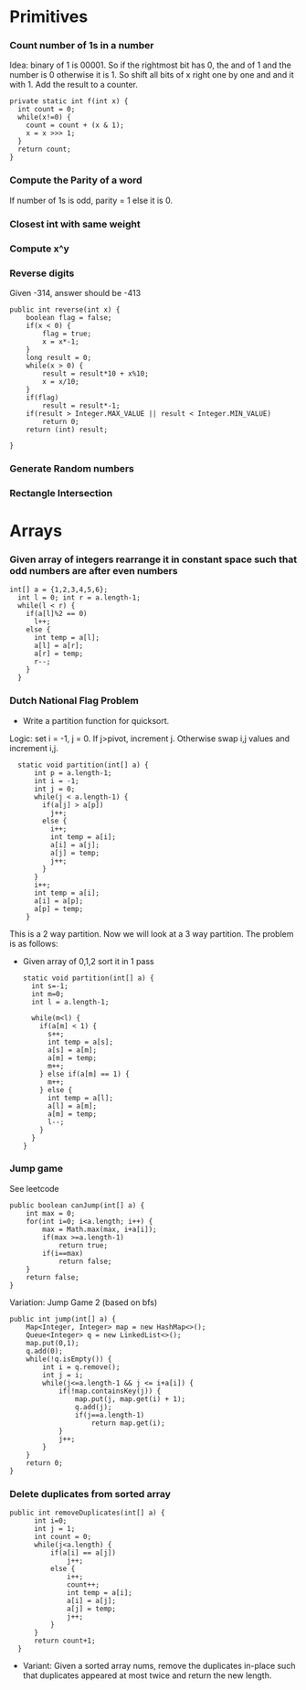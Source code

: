 

# Primitives

### Count number of 1s in a number

Idea: binary of 1 is 00001. So if the rightmost bit has 0, the and of 1 and the number is 0 otherwise it is 1. So shift all bits of x right one by one and and it with 1. Add the result to a counter.

    private static int f(int x) {
      int count = 0;
      while(x!=0) {
        count = count + (x & 1);
        x = x >>> 1;
      }
      return count;
    }
    
### Compute the Parity of a word

If number of 1s is odd, parity = 1 else it is 0.

### Closest int with same weight

### Compute x^y

### Reverse digits

Given -314, answer should be -413

    public int reverse(int x) {
        boolean flag = false;
        if(x < 0) {
            flag = true;
            x = x*-1;
        }
        long result = 0;
        while(x > 0) {
            result = result*10 + x%10;
            x = x/10;
        }
        if(flag)
            result = result*-1;
        if(result > Integer.MAX_VALUE || result < Integer.MIN_VALUE)
            return 0;
        return (int) result;
        
    }

### Generate Random numbers


### Rectangle Intersection

# Arrays

### Given array of integers rearrange it in constant space such that odd numbers are after even numbers

    int[] a = {1,2,3,4,5,6};
      int l = 0; int r = a.length-1;
      while(l < r) {
        if(a[l]%2 == 0)
          l++;
        else {
          int temp = a[l];
          a[l] = a[r];
          a[r] = temp;
          r--;
        }
      }

### Dutch National Flag Problem

- Write a partition function for quicksort.

Logic: set i = -1, j = 0. If j>pivot, increment j. Otherwise swap i,j values and increment i,j.

      static void partition(int[] a) {
          int p = a.length-1;
          int i = -1;
          int j = 0;
          while(j < a.length-1) {
            if(a[j] > a[p])
              j++;
            else {
              i++;
              int temp = a[i];
              a[i] = a[j];
              a[j] = temp;
              j++;
            }
          }
          i++;
          int temp = a[i];
          a[i] = a[p];
          a[p] = temp;
        }
        
This is a 2 way partition. Now we will look at a 3 way partition. The problem is as follows:

- Given array of 0,1,2 sort it in 1 pass

      static void partition(int[] a) {
        int s=-1;
        int m=0;
        int l = a.length-1;

        while(m<l) {
          if(a[m] < 1) {
            s++;
            int temp = a[s];
            a[s] = a[m];
            a[m] = temp;
            m++;
          } else if(a[m] == 1) {
            m++;
          } else {
            int temp = a[l];
            a[l] = a[m];
            a[m] = temp;
            l--;
          }
        }
      }

### Jump game

See leetcode

    public boolean canJump(int[] a) {
        int max = 0;
        for(int i=0; i<a.length; i++) {
            max = Math.max(max, i+a[i]);
            if(max >=a.length-1)
                return true;
            if(i==max)
                return false;
        }
        return false;
    }
    
Variation: Jump Game 2 (based on bfs)

    public int jump(int[] a) {
        Map<Integer, Integer> map = new HashMap<>();
        Queue<Integer> q = new LinkedList<>();
        map.put(0,1);
        q.add(0);
        while(!q.isEmpty()) {
            int i = q.remove();
            int j = i;
            while(j<=a.length-1 && j <= i+a[i]) {
                if(!map.containsKey(j)) {
                    map.put(j, map.get(i) + 1);
                    q.add(j);
                    if(j==a.length-1)
                        return map.get(i);
                }
                j++;
            }
        }
        return 0;
    }

### Delete duplicates from sorted array

    public int removeDuplicates(int[] a) {
          int i=0;
          int j = 1;
          int count = 0;
          while(j<a.length) {
              if(a[i] == a[j])
                  j++;
              else {
                  i++;
                  count++;
                  int temp = a[i];
                  a[i] = a[j];
                  a[j] = temp;
                  j++;
              }
          }
          return count+1;
      }

- Variant: Given a sorted array nums, remove the duplicates in-place such that duplicates appeared at most twice and return the new length.

